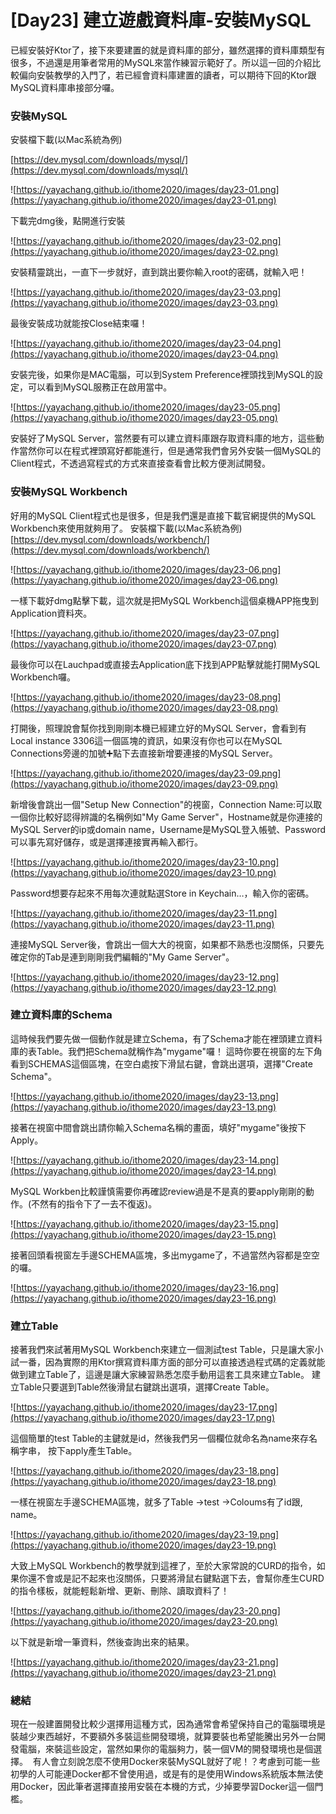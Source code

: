 # [Day23] 建立遊戲資料庫-安裝MySQL

已經安裝好Ktor了，接下來要建置的就是資料庫的部分，雖然選擇的資料庫類型有很多，不過還是用筆者常用的MySQL來當作練習示範好了。所以這一回的介紹比較偏向安裝教學的入門了，若已經會資料庫建置的讀者，可以期待下回的Ktor跟MySQL資料庫串接部分囉。

### 安裝MySQL
安裝檔下載(以Mac系統為例)

[https://dev.mysql.com/downloads/mysql/](https://dev.mysql.com/downloads/mysql/)

![https://yayachang.github.io/ithome2020/images/day23-01.png](https://yayachang.github.io/ithome2020/images/day23-01.png)

下載完dmg後，點開進行安裝

![https://yayachang.github.io/ithome2020/images/day23-02.png](https://yayachang.github.io/ithome2020/images/day23-02.png)

安裝精靈跳出，一直下一步就好，直到跳出要你輸入root的密碼，就輸入吧！

![https://yayachang.github.io/ithome2020/images/day23-03.png](https://yayachang.github.io/ithome2020/images/day23-03.png)

最後安裝成功就能按Close結束囉！

![https://yayachang.github.io/ithome2020/images/day23-04.png](https://yayachang.github.io/ithome2020/images/day23-04.png)

安裝完後，如果你是MAC電腦，可以到System Preference裡頭找到MySQL的設定，可以看到MySQL服務正在啟用當中。

![https://yayachang.github.io/ithome2020/images/day23-05.png](https://yayachang.github.io/ithome2020/images/day23-05.png)

安裝好了MySQL Server，當然要有可以建立資料庫跟存取資料庫的地方，這些動作當然你可以在程式裡頭寫好都能進行，但是通常我們會另外安裝一個MySQL的Client程式，不透過寫程式的方式來直接查看會比較方便測試開發。

### 安裝MySQL Workbench
好用的MySQL Client程式也是很多，但是我們還是直接下載官網提供的MySQL Workbench來使用就夠用了。
安裝檔下載(以Mac系統為例)
[https://dev.mysql.com/downloads/workbench/](https://dev.mysql.com/downloads/workbench/)

![https://yayachang.github.io/ithome2020/images/day23-06.png](https://yayachang.github.io/ithome2020/images/day23-06.png)

一樣下載好dmg點擊下載，這次就是把MySQL Workbench這個桌機APP拖曳到Application資料夾。

![https://yayachang.github.io/ithome2020/images/day23-07.png](https://yayachang.github.io/ithome2020/images/day23-07.png)

最後你可以在Lauchpad或直接去Application底下找到APP點擊就能打開MySQL Workbench囉。

![https://yayachang.github.io/ithome2020/images/day23-08.png](https://yayachang.github.io/ithome2020/images/day23-08.png)

打開後，照理說會幫你找到剛剛本機已經建立好的MySQL Server，會看到有Local instance 3306這一個區塊的資訊，如果沒有你也可以在MySQL Connections旁邊的加號➕點下去直接新增要連接的MySQL Server。

![https://yayachang.github.io/ithome2020/images/day23-09.png](https://yayachang.github.io/ithome2020/images/day23-09.png)

新增後會跳出一個"Setup New Connection"的視窗，Connection Name:可以取一個你比較好認得辨識的名稱例如"My Game Server"，Hostname就是你連接的MySQL Server的ip或domain name，Username是MySQL登入帳號、Password可以事先寫好儲存，或是選擇連接實再輸入都行。

![https://yayachang.github.io/ithome2020/images/day23-10.png](https://yayachang.github.io/ithome2020/images/day23-10.png)

Password想要存起來不用每次連就點選Store in Keychain…，輸入你的密碼。

![https://yayachang.github.io/ithome2020/images/day23-11.png](https://yayachang.github.io/ithome2020/images/day23-11.png)

連接MySQL Server後，會跳出一個大大的視窗，如果都不熟悉也沒關係，只要先確定你的Tab是連到剛剛我們編輯的"My Game Server"。

![https://yayachang.github.io/ithome2020/images/day23-12.png](https://yayachang.github.io/ithome2020/images/day23-12.png)

### 建立資料庫的Schema
這時候我們要先做一個動作就是建立Schema，有了Schema才能在裡頭建立資料庫的表Table。我們把Schema就稱作為"mygame"囉！
這時你要在視窗的左下角看到SCHEMAS這個區塊，在空白處按下滑鼠右鍵，會跳出選項，選擇"Create Schema"。

![https://yayachang.github.io/ithome2020/images/day23-13.png](https://yayachang.github.io/ithome2020/images/day23-13.png)

接著在視窗中間會跳出請你輸入Schema名稱的畫面，填好"mygame"後按下Apply。

![https://yayachang.github.io/ithome2020/images/day23-14.png](https://yayachang.github.io/ithome2020/images/day23-14.png)

MySQL Workben比較謹慎需要你再確認review過是不是真的要apply剛剛的動作。(不然有的指令下了一去不復返)。

![https://yayachang.github.io/ithome2020/images/day23-15.png](https://yayachang.github.io/ithome2020/images/day23-15.png)

接著回頭看視窗左手邊SCHEMA區塊，多出mygame了，不過當然內容都是空空的囉。

![https://yayachang.github.io/ithome2020/images/day23-16.png](https://yayachang.github.io/ithome2020/images/day23-16.png)

### 建立Table
接著我們來試著用MySQL Workbench來建立一個測試test Table，只是讓大家小試一番，因為實際的用Ktor撰寫資料庫方面的部分可以直接透過程式碼的定義就能做到建立Table了，這邊是讓大家練習熟悉怎麼手動用這套工具來建立Table。
建立Table只要選到Table然後滑鼠右鍵跳出選項，選擇Create Table。

![https://yayachang.github.io/ithome2020/images/day23-17.png](https://yayachang.github.io/ithome2020/images/day23-17.png)

這個簡單的test Table的主鍵就是id，然後我們另一個欄位就命名為name來存名稱字串， 按下apply產生Table。

![https://yayachang.github.io/ithome2020/images/day23-18.png](https://yayachang.github.io/ithome2020/images/day23-18.png)

一樣在視窗左手邊SCHEMA區塊，就多了Table →test →Coloums有了id跟, name。

![https://yayachang.github.io/ithome2020/images/day23-19.png](https://yayachang.github.io/ithome2020/images/day23-19.png)

大致上MySQL Workbench的教學就到這裡了，至於大家常說的CURD的指令，如果你還不會或是記不起來也沒關係，只要將滑鼠右鍵點選下去，會幫你產生CURD的指令樣板，就能輕鬆新增、更新、刪除、讀取資料了！

![https://yayachang.github.io/ithome2020/images/day23-20.png](https://yayachang.github.io/ithome2020/images/day23-20.png)

以下就是新增一筆資料，然後查詢出來的結果。

![https://yayachang.github.io/ithome2020/images/day23-21.png](https://yayachang.github.io/ithome2020/images/day23-21.png)

### 總結
現在一般建置開發比較少選擇用這種方式，因為通常會希望保持自己的電腦環境是裝越少東西越好，不要額外多裝這些開發環境，就算要裝也希望能騰出另外一台開發電腦，來裝這些設定，當然如果你的電腦夠力，裝一個VM的開發環境也是個選擇。 
有人會立刻說怎麼不使用Docker來裝MySQL就好了呢！？考慮到可能一些初學的人可能連Docker都不曾使用過，或是有的是使用Windows系統版本無法使用Docker，因此筆者選擇直接用安裝在本機的方式，少掉要學習Docker這一個門檻。
